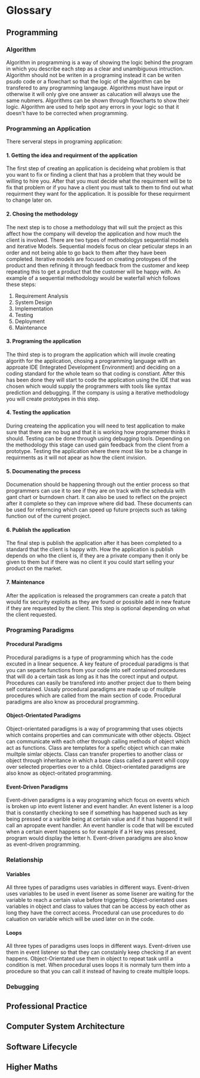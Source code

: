 # Glossary
## Programming
### Algorithm
Algorithm in programming is a way of showing the logic behind the program in which you describe each step as a clear and unamibiguous intruction.  Algorithm should not be writen in a programing instead it can be writen psudo code or a flowchart so that the logic of the algorithm can be transfered to any programming langauge. Algorithms must have input or otherwise it will only give one answer as calucation will always use the same nubmers. Algorithms can be shown through flowcharts to show their logic. Algorithm are used to help spot any errors in your logic so that it doesn't have to be corrected when programming.

### Programming an Application
There serveral steps in programing application:
#### 1. Getting the idea and requirment of the application
The first step of creating an application is decideing what problem is that you want to fix or finding a client that has a problem that they would be willing to hire you. After that you must decide what the requirment will be to fix that problem or if you have a client you must talk to them to find out what requirment they want for the application. It is possible for these requirment to change later on.

#### 2. Chosing the methodology
The next step is to chose a methodology that will suit the project as this affect how the company will develop the application and how much the client is involved. There are two types of methodologys sequential models and iterative Models. Sequential models focus on clear peticular steps in an order and not being able to go back to them after they have been completed. Iterative models are focused on creating protoypes of the product and then refining it through feedback from the customer and keep repeating this to get a product that the customer will be happy with.
An example of a sequential methodology would be waterfall which follows these steps:
1. Requirement Analysis
2. System Design
3. Implementation 
4. Testing
5. Deployment
6. Maintenance

#### 3. Programing the application
The third step is to program the application which will invole creating algorith for the application, chosing a programming language with an approate IDE (Integrated Development Environment) and deciding on a coding standard for the whole team so that coding is constiant. After this has been done they will start to code the application using the IDE that was chosen which would supply the programmers with tools like syntax prediction and debugging. If the company is using a iterative methodology you will create prototypes in this step.

#### 4. Testing the application
During createing the application you will need to test application to make sure that there are no bug and that it is working how programemer thinks it should. Testing can be done through using debugging tools. Depending on the methodology this stage can used gain feedback from the client from a prototype. Testing the application where there most like to be a change in requirments as it will not apear as how the client invision. 

#### 5. Documenating the process
Documenation should be happening through out the entier process so that programmers can use it to see if they are on track with the schedula with gant chart or burndown chart. It can also be used to reflect on the project after it complete so they can improve where did bad. These documents can be used for referncing which can speed up future projects such as taking function out of the current project. 

#### 6. Publish the application
The final step is publish the application after it has been completed to a standard that the client is happy with. How the application is publish depends on who the client is, if they are a private company then it only be given to them but if there was no client it you could start selling your product on the market.   

#### 7. Maintenance
After the application is released the programmers can create a patch that would fix security exploits as they are found or possible add in new feature if they are requested by the client. This step is optional depending on what the client requested. 

### Programing Paradigms
#### Procedural Paradigms
Procedural paradigms is a type of programming which has the code excuted in a linear sequence. A key feature of procedual paradigms is that you can separte functions from your code into self contained procedures that will do a certain task as long as it has the corect input and output. Procedures can easily be transfered into another project due to them being self contained. Ussaly procedural paradigms are made up of mulitple procedures which are called from the main section of code. Procedural paradigms are also know as procedural programming.
#### Object-Orientated Paradigms
Object-orientated paradigms is a way of programming that uses objects which contains properties and can communicate with other objects. Object can communicate with each other through calling methods of object which act as functions. Class are templates for a spefic object which can make muiltple simlar objects. Class can transfer properties to another class or object through inheritance in which a base class called a parent whill copy over selected properties over to a child. Object-orientated paradigms are also know as object-oritated programming.
#### Event-Driven Paradigms
Event-driven paradigms is a way programing which focus on events which is broken up into event listener and event handler. An event listener is a loop that is constantly checking to see if something has happened such as key being pressed or a varible being at certain value and if it has happend it will call an apropate event handler. An event handler is code that will be excuted when a certain event happens so for example if a H key was pressed, program would display the letter h. Event-driven paradigms are also know as event-driven programming.
### Relationship
#### Variables
All three types of paradigms uses variables in different ways. Event-driven uses variables to be used in event lisener as some lisener are waiting for the variable to reach a certain value before triggering. Object-orientated uses variables in object and class to values that can be access by each other as long they have the correct access. Procedural can use procedures to do caluation on variable which will be used later on in the code. 
#### Loops
All three types of paradigms uses loops in different ways. Event-driven use them in event listener so that they can constainly keep checking if an event happens. Object-Orientated use them in object to repeat task until a condition is met. When procedural uses loops it is normaly turn them into a procedure so that you can call it instead of having to create multiple loops.
### Debugging
## Professional Practice
###
## Computer System Architecture
###
## Software Lifecycle
### 
## Higher Maths
